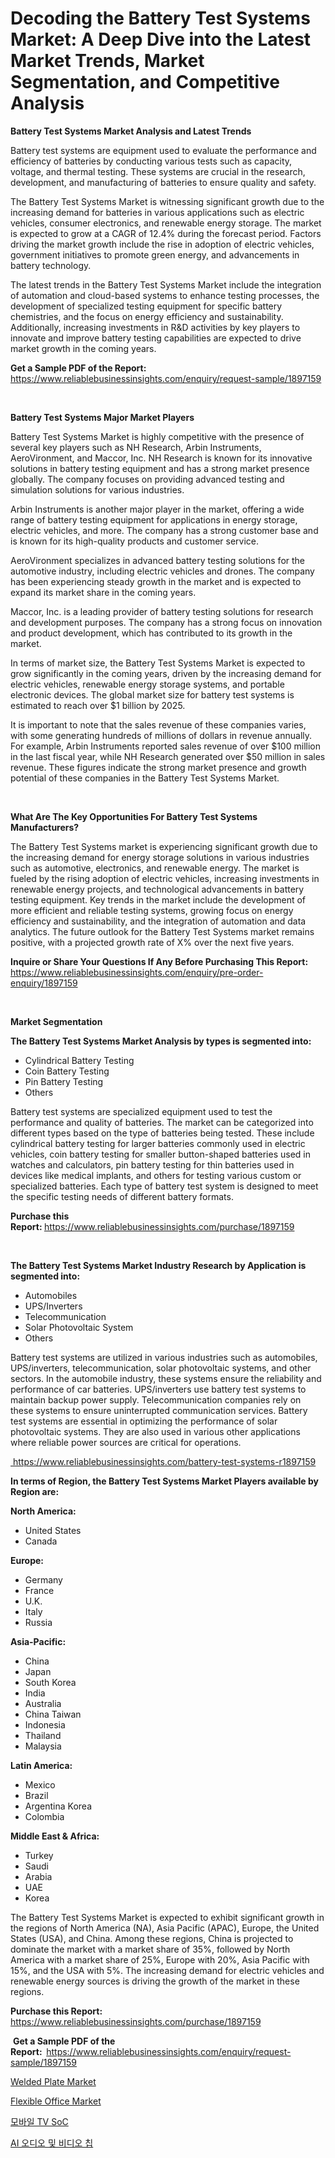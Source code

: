 <p><h1>Decoding the Battery Test Systems Market: A Deep Dive into the Latest Market Trends, Market Segmentation, and Competitive Analysis</h1></p><p><strong>Battery Test Systems Market Analysis and Latest Trends</strong></p>
<p><p>Battery test systems are equipment used to evaluate the performance and efficiency of batteries by conducting various tests such as capacity, voltage, and thermal testing. These systems are crucial in the research, development, and manufacturing of batteries to ensure quality and safety.</p><p>The Battery Test Systems Market is witnessing significant growth due to the increasing demand for batteries in various applications such as electric vehicles, consumer electronics, and renewable energy storage. The market is expected to grow at a CAGR of 12.4% during the forecast period. Factors driving the market growth include the rise in adoption of electric vehicles, government initiatives to promote green energy, and advancements in battery technology.</p><p>The latest trends in the Battery Test Systems Market include the integration of automation and cloud-based systems to enhance testing processes, the development of specialized testing equipment for specific battery chemistries, and the focus on energy efficiency and sustainability. Additionally, increasing investments in R&D activities by key players to innovate and improve battery testing capabilities are expected to drive market growth in the coming years.</p></p>
<p><strong>Get a Sample PDF of the Report:&nbsp;</strong> <a href="https://www.reliablebusinessinsights.com/enquiry/request-sample/1897159">https://www.reliablebusinessinsights.com/enquiry/request-sample/1897159</a></p>
<p>&nbsp;</p>
<p><strong>Battery Test Systems Major Market Players</strong></p>
<p><p>Battery Test Systems Market is highly competitive with the presence of several key players such as NH Research, Arbin Instruments, AeroVironment, and Maccor, Inc. NH Research is known for its innovative solutions in battery testing equipment and has a strong market presence globally. The company focuses on providing advanced testing and simulation solutions for various industries.</p><p>Arbin Instruments is another major player in the market, offering a wide range of battery testing equipment for applications in energy storage, electric vehicles, and more. The company has a strong customer base and is known for its high-quality products and customer service.</p><p>AeroVironment specializes in advanced battery testing solutions for the automotive industry, including electric vehicles and drones. The company has been experiencing steady growth in the market and is expected to expand its market share in the coming years.</p><p>Maccor, Inc. is a leading provider of battery testing solutions for research and development purposes. The company has a strong focus on innovation and product development, which has contributed to its growth in the market.</p><p>In terms of market size, the Battery Test Systems Market is expected to grow significantly in the coming years, driven by the increasing demand for electric vehicles, renewable energy storage systems, and portable electronic devices. The global market size for battery test systems is estimated to reach over $1 billion by 2025.</p><p>It is important to note that the sales revenue of these companies varies, with some generating hundreds of millions of dollars in revenue annually. For example, Arbin Instruments reported sales revenue of over $100 million in the last fiscal year, while NH Research generated over $50 million in sales revenue. These figures indicate the strong market presence and growth potential of these companies in the Battery Test Systems Market.</p></p>
<p>&nbsp;</p>
<p><strong>What Are The Key Opportunities For Battery Test Systems Manufacturers?</strong></p>
<p><p>The Battery Test Systems market is experiencing significant growth due to the increasing demand for energy storage solutions in various industries such as automotive, electronics, and renewable energy. The market is fueled by the rising adoption of electric vehicles, increasing investments in renewable energy projects, and technological advancements in battery testing equipment. Key trends in the market include the development of more efficient and reliable testing systems, growing focus on energy efficiency and sustainability, and the integration of automation and data analytics. The future outlook for the Battery Test Systems market remains positive, with a projected growth rate of X% over the next five years.</p></p>
<p><strong>Inquire or Share Your Questions If Any Before Purchasing This Report:</strong> <a href="https://www.reliablebusinessinsights.com/enquiry/pre-order-enquiry/1897159">https://www.reliablebusinessinsights.com/enquiry/pre-order-enquiry/1897159</a></p>
<p>&nbsp;</p>
<p><strong>Market Segmentation</strong></p>
<p><strong>The Battery Test Systems Market Analysis by types is segmented into:</strong></p>
<p><ul><li>Cylindrical Battery Testing</li><li>Coin Battery Testing</li><li>Pin Battery Testing</li><li>Others</li></ul></p>
<p><p>Battery test systems are specialized equipment used to test the performance and quality of batteries. The market can be categorized into different types based on the type of batteries being tested. These include cylindrical battery testing for larger batteries commonly used in electric vehicles, coin battery testing for smaller button-shaped batteries used in watches and calculators, pin battery testing for thin batteries used in devices like medical implants, and others for testing various custom or specialized batteries. Each type of battery test system is designed to meet the specific testing needs of different battery formats.</p></p>
<p><strong>Purchase this Report:&nbsp;</strong><a href="https://www.reliablebusinessinsights.com/purchase/1897159">https://www.reliablebusinessinsights.com/purchase/1897159</a></p>
<p>&nbsp;</p>
<p><strong>The Battery Test Systems Market Industry Research by Application is segmented into:</strong></p>
<p><ul><li>Automobiles</li><li>UPS/Inverters</li><li>Telecommunication</li><li>Solar Photovoltaic System</li><li>Others</li></ul></p>
<p><p>Battery test systems are utilized in various industries such as automobiles, UPS/inverters, telecommunication, solar photovoltaic systems, and other sectors. In the automobile industry, these systems ensure the reliability and performance of car batteries. UPS/inverters use battery test systems to maintain backup power supply. Telecommunication companies rely on these systems to ensure uninterrupted communication services. Battery test systems are essential in optimizing the performance of solar photovoltaic systems. They are also used in various other applications where reliable power sources are critical for operations.</p></p>
<p><a href="https://www.reliablebusinessinsights.com/battery-test-systems-r1897159">&nbsp;https://www.reliablebusinessinsights.com/battery-test-systems-r1897159</a></p>
<p><strong>In terms of Region, the Battery Test Systems Market Players available by Region are:</strong></p>
<p>
    <p> <strong> North America: </strong>
        <ul>
            <li>United States</li>
            <li>Canada</li>
        </ul>
        </p> 
    <p> <strong> Europe: </strong>
        <ul>
            <li>Germany</li>
            <li>France</li>
            <li>U.K.</li>
            <li>Italy</li>
            <li>Russia</li>
        </ul>
        </p> 
    <p> <strong> Asia-Pacific: </strong>
        <ul>
            <li>China</li>
            <li>Japan</li>
            <li>South Korea</li>
            <li>India</li>
            <li>Australia</li>
            <li>China Taiwan</li>
            <li>Indonesia</li>
            <li>Thailand</li>
            <li>Malaysia</li>
        </ul>
        </p> 
    <p> <strong> Latin America: </strong>
        <ul>
            <li>Mexico</li>
            <li>Brazil</li>
            <li>Argentina Korea</li>
            <li>Colombia</li>
        </ul>
        </p> 
    <p> <strong> Middle East & Africa: </strong>
        <ul>
            <li>Turkey</li>
            <li>Saudi</li>
            <li>Arabia</li>
            <li>UAE</li>
            <li>Korea</li>
        </ul>
    </p>
    </p>
<p><p>The Battery Test Systems Market is expected to exhibit significant growth in the regions of North America (NA), Asia Pacific (APAC), Europe, the United States (USA), and China. Among these regions, China is projected to dominate the market with a market share of 35%, followed by North America with a market share of 25%, Europe with 20%, Asia Pacific with 15%, and the USA with 5%. The increasing demand for electric vehicles and renewable energy sources is driving the growth of the market in these regions.</p></p>
<p><strong>Purchase this Report: </strong><a href="https://www.reliablebusinessinsights.com/purchase/1897159">https://www.reliablebusinessinsights.com/purchase/1897159</a></p>
<p>&nbsp;<strong>Get a Sample PDF of the Report:&nbsp;&nbsp;</strong><a href="https://www.reliablebusinessinsights.com/enquiry/request-sample/1897159">https://www.reliablebusinessinsights.com/enquiry/request-sample/1897159</a></p>
<p><strong></strong></p>
<p><p><a href="https://github.com/ruddyyedelwadw/Market-Research-Report-List-3/blob/main/welded-plate-market.md">Welded Plate Market</a></p><p><a href="https://github.com/lorenzaSchmeler/Market-Research-Report-List-1/blob/main/flexible-office-market.md">Flexible Office Market</a></p><p><a href="https://github.com/admichael111/Market-Research-Report-List-1/blob/main/5955374171336.md">모바일 TV SoC</a></p><p><a href="https://github.com/msujons1512/Market-Research-Report-List-1/blob/main/2622600171337.md">AI 오디오 및 비디오 칩</a></p></p>